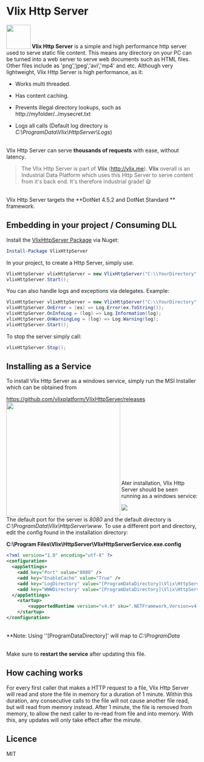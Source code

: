 Vlix Http Server
================

<img align="left" width="64" height="64" src="https://cdn.vlix.me/vlixicon-128x128.png"><br><br>
  
**Vlix Http Server** is a simple and high performance http server used to serve static file content. This means any directory on your PC can be turned into a web server to serve web documents such as HTML files. Other files include as 'png','jpeg','avi','mp4' and etc. Although very lightweight, Vlix Http Server is high performance, as it:

- Works multi threaded.

- Has content caching.

- Prevents illegal directory lookups, such as http://myfolder/../mysecret.txt

- Logs all calls (Default log directory is *C:\ProgramData\Vlix\HttpServer\Logs*)

  

<br />Vlix Http Server can serve **thousands of requests** with ease, without latency.

> The Vlix Http Server is part of **Vlix** (http://vlix.me). **Vlix** overall is an Industrial Data Platform which uses this Http Server to serve content from it's back end. It's therefore industrial grade! 😃



<br />Vlix Http Server targets the **DotNet 4.5.2 and DotNet Standard  ** framework.



## Embedding in your project / Consuming DLL

Install the [VlixHttpServer Package](https://www.nuget.org/packages/VlixHttpServer/) via Nuget:

```powershell
Install-Package VlixHttpServer
```

In your project, to create a Http Server, simply use:

```c#
VlixHttpServer vlixHttpServer = new VlixHttpServer("C:\\YourDirectory",8080);
vlixHttpServer.Start();
```

You can also handle logs and exceptions via delegates. Example:

```C#
VlixHttpServer vlixHttpServer = new VlixHttpServer("C:\\YourDirectory", 8080);
vlixHttpServer.OnError = (ex) => Log.Error(ex.ToString());
vlixHttpServer.OnInfoLog = (log) => Log.Information(log);
vlixHttpServer.OnWarningLog = (log) => Log.Warning(log);
vlixHttpServer.Start();
```

To stop the server simply call:

```C#
vlixHttpServer.Stop();
```



## Installing as a Service

To install Vlix Http Server as a windows service,
simply run the MSI Installer which can be obtained from

https://github.com/vlixplatform/VlixHttpServer/releases<br />
<img align="left" height="300" src="https://cdn.vlix.me/res/install.png"><br /><br /><br /><br /><br /><br /><br /><br /><br /><br /><br /><br />
Ater installation, Vlix Http Server should be seen running as a windows service:
<div>
<img align="left" width="auto" height="auto" src="https://cdn.vlix.me/res/httpserverservice.png">
</div>
<br />

The default port for the server is *8080* and the default directory is *C:\ProgramData\Vlix\HttpServer\www*. To use a different port and directory, edit the config found in the installation directory:<br />

**C:\Program Files\Vlix\HttpServer\VlixHttpServerService.exe.config**<br />

```xml
<?xml version="1.0" encoding="utf-8" ?>
<configuration>
  <appSettings>
    <add key="Port" value="8080" />
    <add key="EnableCache" value="True" />
    <add key="LogDirectory" value="[ProgramDataDirectory]\Vlix\HttpServer\Logs" />
    <add key="WWWDirectory" value="[ProgramDataDirectory]\Vlix\HttpServer\www" />
  </appSettings>
    <startup> 
        <supportedRuntime version="v4.0" sku=".NETFramework,Version=v4.5.2" />
    </startup>
</configuration>
```

<br />**Note: Using ''[ProgramDataDirectory]' will map to *C:\ProgramData*

<br />Make sure to **restart the service** after updating this file.



## How caching works

For every first caller that makes a HTTP request to a file, Vlix Http Server will read and store the file in memory for a duration of 1 minute. Within this duration, any consecutive calls to the file will not cause another file read, but will read from memory instead. After 1 minute, the file is removed from memory, to allow the next caller to re-read from file and into memory. With this, any updates will only take effect after the minute.



## Licence

MIT
